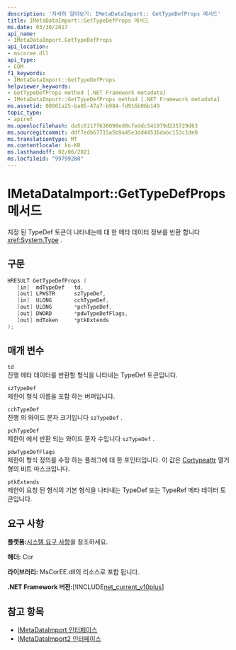 ```yaml
---
description: '자세히 알아보기: IMetaDataImport:: GetTypeDefProps 메서드'
title: IMetaDataImport::GetTypeDefProps 메서드
ms.date: 03/30/2017
api_name:
- IMetaDataImport.GetTypeDefProps
api_location:
- mscoree.dll
api_type:
- COM
f1_keywords:
- IMetaDataImport::GetTypeDefProps
helpviewer_keywords:
- GetTypeDefProps method [.NET Framework metadata]
- IMetaDataImport::GetTypeDefProps method [.NET Framework metadata]
ms.assetid: 00061a25-ba05-47a7-b984-fd916b06b149
topic_type:
- apiref
ms.openlocfilehash: da5c6117f636098ed0cfeddc541979d235729d63
ms.sourcegitcommit: ddf7edb67715a5b9a45e3dd44536dabc153c1de0
ms.translationtype: MT
ms.contentlocale: ko-KR
ms.lasthandoff: 02/06/2021
ms.locfileid: "99799280"
---
```

# <a name="imetadataimportgettypedefprops-method"></a>IMetaDataImport::GetTypeDefProps 메서드

지정 된 TypeDef 토큰이 나타내는에 대 한 메타 데이터 정보를 반환 합니다 <xref:System.Type> .  
  
## <a name="syntax"></a>구문  
  
```cpp  
HRESULT GetTypeDefProps (  
   [in]  mdTypeDef   td,  
   [out] LPWSTR      szTypeDef,  
   [in]  ULONG       cchTypeDef,  
   [out] ULONG       *pchTypeDef,  
   [out] DWORD       *pdwTypeDefFlags,  
   [out] mdToken     *ptkExtends  
);  
```  
  
## <a name="parameters"></a>매개 변수  

 `td`  
 진행 메타 데이터를 반환할 형식을 나타내는 TypeDef 토큰입니다.  
  
 `szTypeDef`  
 제한이 형식 이름을 포함 하는 버퍼입니다.  
  
 `cchTypeDef`  
 진행 의 와이드 문자 크기입니다 `szTypeDef` .  
  
 `pchTypeDef`  
 제한이 에서 반환 되는 와이드 문자 수입니다 `szTypeDef` .  
  
 `pdwTypeDefFlags`  
 제한이 형식 정의를 수정 하는 플래그에 대 한 포인터입니다. 이 값은 [Cortypeattr](cortypeattr-enumeration.md) 열거형의 비트 마스크입니다.  
  
 `ptkExtends`  
 제한이 요청 된 형식의 기본 형식을 나타내는 TypeDef 또는 TypeRef 메타 데이터 토큰입니다.  
  
## <a name="requirements"></a>요구 사항  

 **플랫폼:**[시스템 요구 사항](../../get-started/system-requirements.md)을 참조하세요.  
  
 **헤더:** Cor  
  
 **라이브러리:** MsCorEE.dll의 리소스로 포함 됩니다.  
  
 **.NET Framework 버전:**[!INCLUDE[net_current_v10plus](../../../../includes/net-current-v10plus-md.md)]  
  
## <a name="see-also"></a>참고 항목

- [IMetaDataImport 인터페이스](imetadataimport-interface.md)
- [IMetaDataImport2 인터페이스](imetadataimport2-interface.md)
